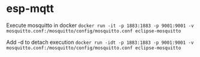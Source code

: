 # esp-mqtt

Execute mosquitto in docker
`docker run -it -p 1883:1883 -p 9001:9001 -v mosquitto.conf:/mosquitto/config/mosquitto.conf eclipse-mosquitto`

Add -d to detach execution
`docker run -idt -p 1883:1883 -p 9001:9001 -v mosquitto.conf:/mosquitto/config/mosquitto.conf eclipse-mosquitto`

